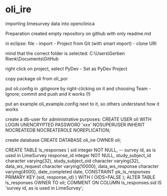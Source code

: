 # oli_ire
importing limesurvey data into openclinica

Preparation
created empty repository on github with only readme.md

in eclipse: file - import - Project from Git (with smart import) - clone URI

mind that the correct folder is selected: C:\Users\Gerben Rienk\Documents\GitHub

right click on project, select PyDev - Set as PyDev Project

copy package oli from oli_por

put oli.config in .gitignore by right-clicking on it and choosing Team - Ignore; commit and push and it works (!)

put an example oli_example.config next to it, so others understand how it works

create a db-user for administrative purposes: CREATE USER oli WITH LOGIN UNENCRYPTED PASSWORD 'xxx' NOSUPERUSER INHERIT NOCREATEDB NOCREATEROLE NOREPLICATION;

create database CREATE DATABASE oli_ire OWNER oli;

CREATE TABLE ls_responses ( sid integer NOT NULL, -- survey id, as is used in LimeSurvey response_id integer NOT NULL, study_subject_id character varying(32), study_subject_oid character varying(32), data_ws_request character varying(10000), data_ws_response character varying(4000), date_completed date, CONSTRAINT pk_ls_responses PRIMARY KEY (sid, response_id) ) WITH ( OIDS=FALSE ); ALTER TABLE ls_responses OWNER TO oli; COMMENT ON COLUMN ls_responses.sid IS 'survey id, as is used in LimeSurvey';
